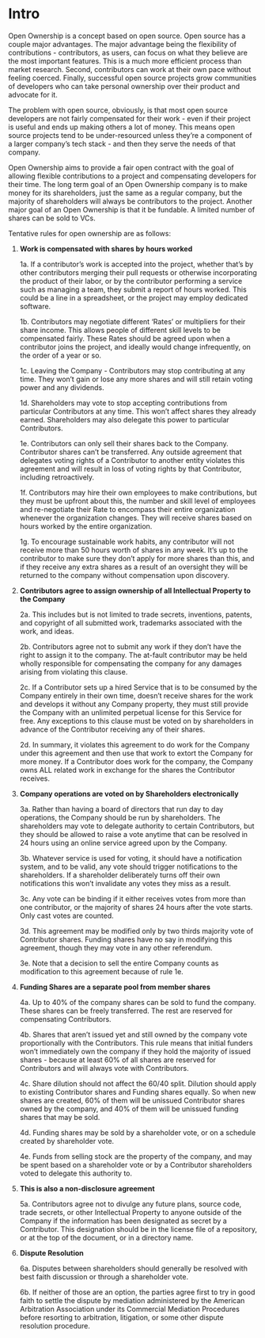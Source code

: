# Intro

Open Ownership is a concept based on open source. Open source has a couple major advantages. The major advantage being the flexibility of contributions - contributors, as users, can focus on what they believe are the most important features. This is a much more efficient process than market research. Second, contributors can work at their own pace without feeling coerced. Finally, successful open source projects grow communities of developers who can take personal ownership over their product and advocate for it. 

The problem with open source, obviously, is that most open source developers are not fairly compensated for their work - even if their project is useful and ends up making others a lot of money. This means open source projects tend to be under-resourced unless they’re a component of a larger company’s tech stack - and then they serve the needs of that company. 

Open Ownership aims to provide a fair open contract with the goal of allowing flexible contributions to a project and compensating developers for their time. The long term goal of an Open Ownership company is to make money for its shareholders, just the same as a regular company, but the majority of shareholders will always be contributors to the project. Another major goal of an Open Ownership is that it be fundable. A limited number of shares can be sold to VCs. 

Tentative rules for open ownership are as follows:

1. **Work is compensated with shares by hours worked**

	1a. If a contributor’s work is accepted into the project, whether that’s by other contributors merging their pull requests or otherwise incorporating the product of their labor, or by the contributor performing a service such as managing a team, they submit a report of hours worked. This could be a line in a spreadsheet, or the project may employ dedicated software.

	1b. Contributors may negotiate different ‘Rates’ or multipliers for their share income. This allows people of different skill levels to be compensated fairly. These Rates should be agreed upon when a contributor joins the project, and ideally would change infrequently, on the order of a year or so.

	1c. Leaving the Company - Contributors may stop contributing at any time. They won’t gain or lose any more shares and will still retain voting power and any dividends.

	1d. Shareholders may vote to stop accepting contributions from particular Contributors at any time. This won’t affect shares they already earned. Shareholders may also delegate this power to particular Contributors.

	1e. Contributors can only sell their shares back to the Company. Contributor shares can’t be transferred. Any outside agreement that delegates voting rights of a Contributor to another entity violates this agreement and will result in loss of voting rights by that Contributor, including retroactively.

	1f. Contributors may hire their own employees to make contributions, but they must be upfront about this, the number and skill level of employees and re-negotiate their Rate to encompass their entire organization whenever the organization changes. They will receive shares based on hours worked by the entire organization.

	1g. To encourage sustainable work habits, any contributor will not receive more than 50 hours worth of shares in any week. It’s up to the contributor to make sure they don’t apply for more shares than this, and if they receive any extra shares as a result of an oversight they will be returned to the company without compensation upon discovery. 
 
2. **Contributors agree to assign ownership of all Intellectual Property to the Company**

	2a. This includes but is not limited to trade secrets, inventions, patents, and copyright of all submitted work, trademarks associated with the work, and ideas. 
 
	2b. Contributors agree not to submit any work if they don’t have the right to assign it to the company. The at-fault contributor may be held wholly responsible for compensating the company for any damages arising from violating this clause.

	2c. If a Contributor sets up a hired Service that is to be consumed by the Company entirely in their own time, doesn’t receive shares for the work and develops it without any Company property, they must still provide the Company with an unlimited perpetual license for this Service for free. Any exceptions to this clause must be voted on by shareholders in advance of the Contributor receiving any of their shares.

	2d. In summary, it violates this agreement to do work for the Company under this agreement and then use that work to extort the Company for more money. If a Contributor does work for the company, the Company owns ALL related work in exchange for the shares the Contributor receives.

3. **Company operations are voted on by Shareholders electronically**

	3a. Rather than having a board of directors that run day to day operations, the Company should be run by shareholders. The shareholders may vote to delegate authority to certain Contributors, but they should be allowed to raise a vote anytime that can be resolved in 24 hours using an online service agreed upon by the Company.

	3b. Whatever service is used for voting, it should have a notification system, and to be valid, any vote should trigger notifications to the shareholders. If a shareholder deliberately turns off their own notifications this won’t invalidate any votes they miss as a result.

	3c. Any vote can be binding if it either receives votes from more than one contributor, or the majority of shares 24 hours after the vote starts. Only cast votes are counted.

	3d. This agreement may be modified only by two thirds majority vote of Contributor shares. Funding shares have no say in modifying this agreement, though they may vote in any other referendum.

	3e. Note that a decision to sell the entire Company counts as modification to this agreement because of rule 1e.

4. **Funding Shares are a separate pool from member shares**

	4a. Up to 40% of the company shares can be sold to fund the company. These shares can be freely transferred. The rest are reserved for compensating Contributors.

	4b. Shares that aren’t issued yet and still owned by the company vote proportionally with the Contributors. This rule means that initial funders won’t immediately own the company if they hold the majority of issued shares - because at least 60% of all shares are reserved for Contributors and will always vote with Contributors. 

	4c. Share dilution should not affect the 60/40 split. Dilution should apply to existing Contributor shares and Funding shares equally. So when new shares are created, 60% of them will be unissued Contributor shares owned by the company, and 40% of them will be unissued funding shares that may be sold. 

	4d. Funding shares may be sold by a shareholder vote, or on a schedule created by shareholder vote.

	4e. Funds from selling stock are the property of the company, and may be spent based on a shareholder vote or by a Contributor shareholders voted to delegate this authority to. 

5. **This is also a non-disclosure agreement**

	5a. Contributors agree not to divulge any future plans, source code, trade secrets, or other Intellectual Property to anyone outside of the Company if the information has been designated as secret by a Contributor. This designation should be in the license file of a repository, or at the top of the document, or in a directory name. 
 
6. **Dispute Resolution**

	6a. Disputes between shareholders should generally be resolved with best faith discussion or through a shareholder vote.

	6b. If neither of those are an option, the parties agree first to try in good faith to settle the dispute by mediation administered by the American Arbitration Association under its Commercial Mediation Procedures before resorting to arbitration, litigation, or some other dispute resolution procedure.


